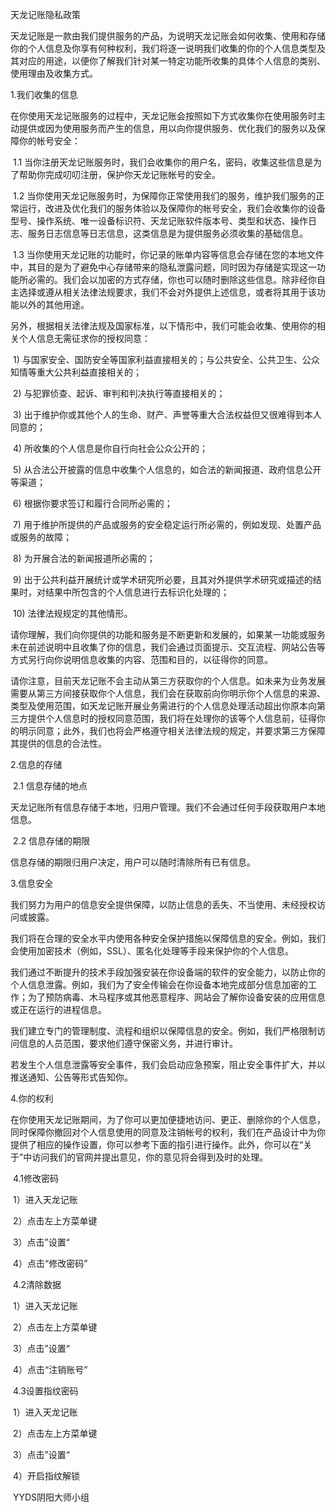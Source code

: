 天龙记账隐私政策



​        天龙记账是一款由我们提供服务的产品，为说明天龙记账会如何收集、使用和存储你的个人信息及你享有何种权利，我们将逐一说明我们收集的你的个人信息类型及其对应的用途，以便你了解我们针对某一特定功能所收集的具体个人信息的类别、使用理由及收集方式。

1.我们收集的信息

在你使用天龙记账服务的过程中，天龙记账会按照如下方式收集你在使用服务时主动提供或因为使用服务而产生的信息，用以向你提供服务、优化我们的服务以及保障你的帐号安全：

​	1.1 当你注册天龙记账服务时，我们会收集你的用户名，密码，收集这些信息是为了帮助你完成叨叨注册，保护你天龙记账帐号的安全。

​	1.2 当你使用天龙记账服务时，为保障你正常使用我们的服务，维护我们服务的正常运行，改进及优化我们的服务体验以及保障你的帐号安全，我们会收集你的设备型号、操作系统、唯一设备标识符、天龙记账软件版本号、类型和状态、操作日志、服务日志信息等日志信息，这类信息是为提供服务必须收集的基础信息。

​	1.3 当你使用天龙记账的功能时，你记录的账单内容等信息会存储在您的本地文件中，其目的是为了避免中心存储带来的隐私泄露问题，同时因为存储是实现这一功能所必需的。我们会以加密的方式存储，你也可以随时删除这些信息。除非经你自主选择或遵从相关法律法规要求，我们不会对外提供上述信息，或者将其用于该功能以外的其他用途。

另外，根据相关法律法规及国家标准，以下情形中，我们可能会收集、使用你的相关个人信息无需征求你的授权同意：

​	1) 与国家安全、国防安全等国家利益直接相关的；与公共安全、公共卫生、公众知情等重大公共利益直接相关的；

​	2) 与犯罪侦查、起诉、审判和判决执行等直接相关的；

​	3) 出于维护你或其他个人的生命、财产、声誉等重大合法权益但又很难得到本人同意的；

​	4) 所收集的个人信息是你自行向社会公众公开的；

​	5) 从合法公开披露的信息中收集个人信息的，如合法的新闻报道、政府信息公开等渠道；

​	6) 根据你要求签订和履行合同所必需的；

​	7) 用于维护所提供的产品或服务的安全稳定运行所必需的，例如发现、处置产品或服务的故障；

​	8) 为开展合法的新闻报道所必需的；

​	9) 出于公共利益开展统计或学术研究所必要，且其对外提供学术研究或描述的结果时，对结果中所包含的个人信息进行去标识化处理的；

​	10) 法律法规规定的其他情形。

请你理解，我们向你提供的功能和服务是不断更新和发展的，如果某一功能或服务未在前述说明中且收集了你的信息，我们会通过页面提示、交互流程、网站公告等方式另行向你说明信息收集的内容、范围和目的，以征得你的同意。

请你注意，目前天龙记账不会主动从第三方获取你的个人信息。如未来为业务发展需要从第三方间接获取你个人信息，我们会在获取前向你明示你个人信息的来源、类型及使用范围，如天龙记账开展业务需进行的个人信息处理活动超出你原本向第三方提供个人信息时的授权同意范围，我们将在处理你的该等个人信息前，征得你的明示同意；此外，我们也将会严格遵守相关法律法规的规定，并要求第三方保障其提供的信息的合法性。



2.信息的存储

​	2.1 信息存储的地点

天龙记账所有信息存储于本地，归用户管理。我们不会通过任何手段获取用户本地信息。

​	2.2 信息存储的期限

 信息存储的期限归用户决定，用户可以随时清除所有已有信息。



3.信息安全

​	我们努力为用户的信息安全提供保障，以防止信息的丢失、不当使用、未经授权访问或披露。

​	我们将在合理的安全水平内使用各种安全保护措施以保障信息的安全。例如，我们会使用加密技术（例如，SSL）、匿名化处理等手段来保护你的个人信息。

​	我们通过不断提升的技术手段加强安装在你设备端的软件的安全能力，以防止你的个人信息泄露。例如，我们为了安全传输会在你设备本地完成部分信息加密的工作；为了预防病毒、木马程序或其他恶意程序、网站会了解你设备安装的应用信息或正在运行的进程信息。

​	我们建立专门的管理制度、流程和组织以保障信息的安全。例如，我们严格限制访问信息的人员范围，要求他们遵守保密义务，并进行审计。

​	若发生个人信息泄露等安全事件，我们会启动应急预案，阻止安全事件扩大，并以推送通知、公告等形式告知你。



4.你的权利

​	在你使用天龙记账期间，为了你可以更加便捷地访问、更正、删除你的个人信息，同时保障你撤回对个人信息使用的同意及注销帐号的权利，我们在产品设计中为你提供了相应的操作设置，你可以参考下面的指引进行操作。此外，你可以在“关于”中访问我们的官网并提出意见，你的意见将会得到及时的处理。

​	4.1修改密码

​	1）进入天龙记账

​	2）点击左上方菜单键

​	3）点击”设置“

​	4）点击“修改密码”

​	4.2清除数据

​	1）进入天龙记账

​	2）点击左上方菜单键

​	3）点击”设置“

​	4）点击“注销账号”

​	4.3设置指纹密码

​	1）进入天龙记账

​	2）点击左上方菜单键

​	3）点击”设置“

​	4）开启指纹解锁

​																																			YYDS阴阳大师小组





